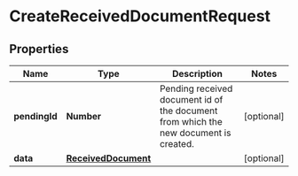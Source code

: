 # CreateReceivedDocumentRequest

## Properties

Name | Type | Description | Notes
------------ | ------------- | ------------- | -------------
**pendingId** | **Number** | Pending received document id of the document from which the new document is created. | [optional] 
**data** | [**ReceivedDocument**](ReceivedDocument.md) |  | [optional] 


